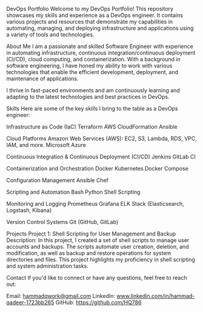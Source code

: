 DevOps Portfolio
Welcome to my DevOps Portfolio! This repository showcases my skills and experience as a DevOps engineer. It contains various projects and resources that demonstrate my capabilities in automating, managing, and deploying infrastructure and applications using a variety of tools and technologies.


About Me
I am a passionate and skilled Software Engineer with experience in automating infrastructure, continuous integration/continuous deployment (CI/CD), cloud computing, and containerization. With a background in software engineering, I have honed my ability to work with various technologies that enable the efficient development, deployment, and maintenance of applications.

I thrive in fast-paced environments and am continuously learning and adapting to the latest technologies and best practices in DevOps.

Skills
Here are some of the key skills I bring to the table as a DevOps engineer:

Infrastructure as Code (IaC)
Terraform
AWS CloudFormation
Ansible

Cloud Platforms
Amazon Web Services (AWS): EC2, S3, Lambda, RDS, VPC, IAM, and more.
Microsoft Azure

Continuous Integration & Continuous Deployment (CI/CD)
Jenkins
GitLab CI

Containerization and Orchestration
Docker
Kubernetes
Docker Compose

Configuration Management
Ansible
Chef

Scripting and Automation
Bash
Python
Shell Scripting

Monitoring and Logging
Prometheus
Grafana
ELK Stack (Elasticsearch, Logstash, Kibana)

Version Control Systems
Git (GitHub, GitLab)

Projects
Project 1: Shell Scripting for User Management and Backup
Description: In this project, I created a set of shell scripts to manage user accounts and backups. The scripts automate user creation, deletion, and modification, as well as backup and restore operations for system directories and files. This project highlights my proficiency in shell scripting and system administration tasks.


Contact
If you'd like to connect or have any questions, feel free to reach out:

Email: hammadqwork@gmail.com
LinkedIn: www.linkedin.com/in/hammad-qadeer-1723bb265
GitHub: https://github.com/HQ786
